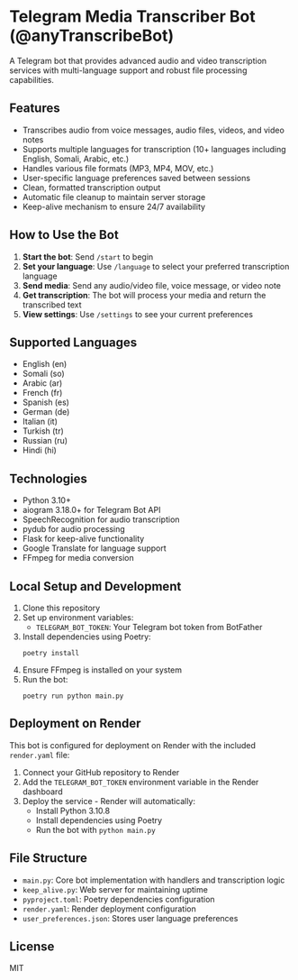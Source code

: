 # Telegram Media Transcriber Bot (@anyTranscribeBot)

A Telegram bot that provides advanced audio and video transcription services with multi-language support and robust file processing capabilities.

## Features

- Transcribes audio from voice messages, audio files, videos, and video notes
- Supports multiple languages for transcription (10+ languages including English, Somali, Arabic, etc.)
- Handles various file formats (MP3, MP4, MOV, etc.)
- User-specific language preferences saved between sessions
- Clean, formatted transcription output
- Automatic file cleanup to maintain server storage
- Keep-alive mechanism to ensure 24/7 availability

## How to Use the Bot

1. **Start the bot**: Send `/start` to begin
2. **Set your language**: Use `/language` to select your preferred transcription language
3. **Send media**: Send any audio/video file, voice message, or video note
4. **Get transcription**: The bot will process your media and return the transcribed text
5. **View settings**: Use `/settings` to see your current preferences

## Supported Languages

- English (en)
- Somali (so)
- Arabic (ar)
- French (fr)
- Spanish (es)
- German (de)
- Italian (it)
- Turkish (tr)
- Russian (ru)
- Hindi (hi)

## Technologies

- Python 3.10+
- aiogram 3.18.0+ for Telegram Bot API
- SpeechRecognition for audio transcription
- pydub for audio processing
- Flask for keep-alive functionality
- Google Translate for language support
- FFmpeg for media conversion

## Local Setup and Development

1. Clone this repository
2. Set up environment variables:
   - `TELEGRAM_BOT_TOKEN`: Your Telegram bot token from BotFather
3. Install dependencies using Poetry:
   ```
   poetry install
   ```
4. Ensure FFmpeg is installed on your system
5. Run the bot:
   ```
   poetry run python main.py
   ```

## Deployment on Render

This bot is configured for deployment on Render with the included `render.yaml` file:

1. Connect your GitHub repository to Render
2. Add the `TELEGRAM_BOT_TOKEN` environment variable in the Render dashboard
3. Deploy the service - Render will automatically:
   - Install Python 3.10.8
   - Install dependencies using Poetry
   - Run the bot with `python main.py`

## File Structure

- `main.py`: Core bot implementation with handlers and transcription logic
- `keep_alive.py`: Web server for maintaining uptime
- `pyproject.toml`: Poetry dependencies configuration
- `render.yaml`: Render deployment configuration
- `user_preferences.json`: Stores user language preferences

## License

MIT